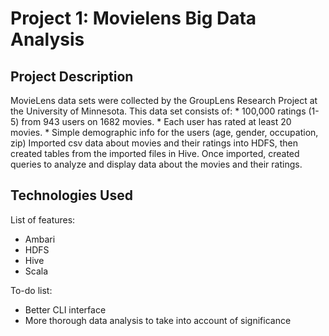 # Project 1: Movielens Big Data Analysis 

## Project Description
MovieLens data sets were collected by the GroupLens Research Project at the University of Minnesota. This data set consists of: * 100,000 ratings (1-5) from 943 users on 1682 movies. * Each user has rated at least 20 movies. * Simple demographic info for the users (age, gender, occupation, zip)  Imported csv data about movies and their ratings into HDFS, then created tables from the imported files in Hive. Once imported, created queries to analyze and display data about the movies and their ratings.

## Technologies Used
List of features:
- Ambari
- HDFS
- Hive
- Scala 

To-do list:
- Better CLI interface
- More thorough data analysis to take into account of significance